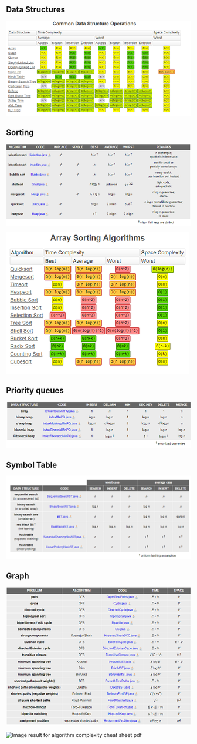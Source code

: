 

## Data Structures



![](Ds.PNG)



## Sorting

![](sorting.PNG)

![](sorting2.PNG)

## Priority queues

![](pq.png)

## Symbol Table

![](st.PNG)

## Graph 

![](graph.png)



![Image result for algorithm complexity cheat sheet pdf](http://bigocheatsheet.com/img/big-o-cheat-sheet-poster.png)